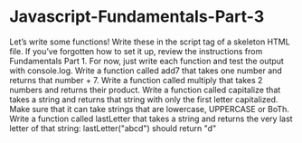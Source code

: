 # Javascript-Fundamentals-Part-3
Let’s write some functions! Write these in the script tag of a skeleton HTML file. If you’ve forgotten how to set it up, review the instructions from Fundamentals Part 1.
For now, just write each function and test the output with console.log.
Write a function called add7 that takes one number and returns that number + 7.
Write a function called multiply that takes 2 numbers and returns their product.
Write a function called capitalize that takes a string and returns that string with only the first letter capitalized. Make sure that it can take strings that are lowercase, UPPERCASE or BoTh.
Write a function called lastLetter that takes a string and returns the very last letter of that string: lastLetter("abcd") should return "d"
